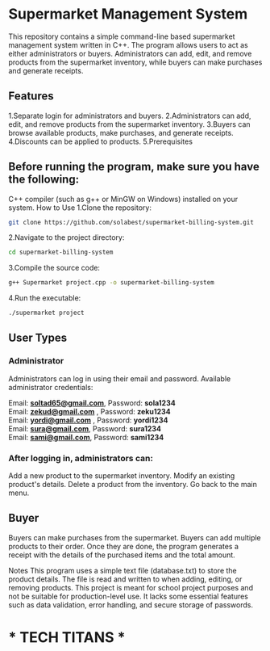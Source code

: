 # Supermarket Management System
  This repository contains a simple command-line based supermarket management system written in C++. The program allows users to act as either administrators or buyers. Administrators can add, edit, and remove products from the supermarket inventory, while buyers can make purchases and generate receipts.

 ## Features
1.Separate login for administrators and buyers.
2.Administrators can add, edit, and remove products from the supermarket inventory.
3.Buyers can browse available products, make purchases, and generate receipts.
4.Discounts can be applied to products.
5.Prerequisites

## Before running the program, make sure you have the following:

C++ compiler (such as g++ or MinGW on Windows) installed on your system.
How to Use
1.Clone the repository:
``` bash
git clone https://github.com/solabest/supermarket-billing-system.git
``` 
2.Navigate to the project directory:
``` bash
cd supermarket-billing-system
``` 
3.Compile the source code:
``` bash
g++ Supermarket project.cpp -o supermarket-billing-system
``` 
4.Run the executable:
``` bash
./supermarket project
```
## User Types
### Administrator
Administrators can log in using their email and password.
Available administrator credentials:

Email: **soltad65@gmail.com**, Password: **sola1234**  
Email: **zekud@gmail.com** , Password: **zeku1234**  
Email: **yordi@gmail.com** , Password: **yordi1234**  
Email: **sura@gmail.com**, Password: **sura1234**  
Email: **sami@gmail.com**, Password: **sami1234**  

### After logging in, administrators can:

Add a new product to the supermarket inventory.
Modify an existing product's details.
Delete a product from the inventory.
Go back to the main menu.
## Buyer
Buyers can make purchases from the supermarket.
Buyers can add multiple products to their order.
Once they are done, the program generates a receipt with the details of the purchased items and the total amount.

Notes
This program uses a simple text file (database.txt) to store the product details. The file is read and written to when adding, editing, or removing products.
This project is meant for school project purposes and not be suitable for production-level use. It lacks some essential features such as data validation, error handling, and secure storage of passwords.


 # * TECH TITANS * 
